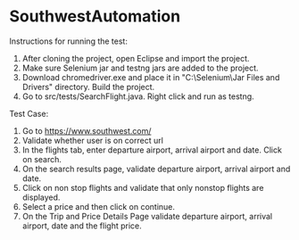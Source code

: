 # SouthwestAutomation

Instructions for running the test:
1) After cloning the project, open Eclipse and import the project.
2) Make sure Selenium jar and testng jars are added to the project.
3) Download chromedriver.exe and place it in "C:\Selenium\Jar Files and Drivers" directory. Build the project.
4) Go to src/tests/SearchFlight.java. Right click and run as testng. 

Test Case:
1) Go to https://www.southwest.com/
2) Validate whether user is on correct url
3) In the flights tab, enter departure airport, arrival airport and date. Click on search.
4) On the search results page, validate departure airport, arrival airport and date. 
5) Click on non stop flights and validate that only nonstop flights are displayed.
6) Select a price and then click on continue.
7) On the Trip and Price Details Page validate departure airport, arrival airport, date and the flight price.
